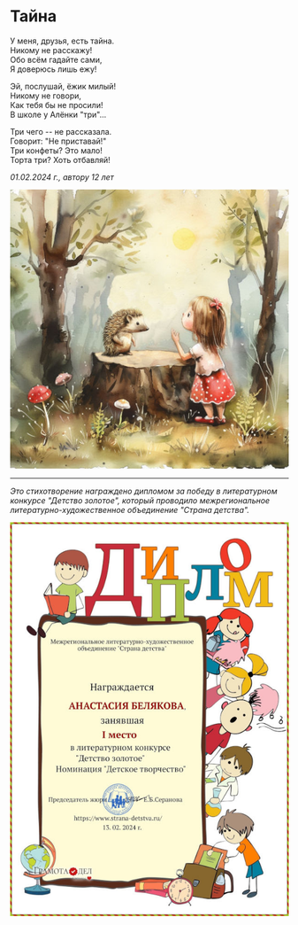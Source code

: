 # Тайна

У меня, друзья, есть тайна.  
Никому не расскажу!  
Обо всём гадайте сами,  
Я доверюсь лишь ежу!

Эй, послушай, ёжик милый!  
Никому не говори,  
Как тебя бы не просили!  
В школе у Алёнки "три"...

Три чего -- не рассказала.  
Говорит: "Не приставай!"  
Три конфеты? Это мало!  
Торта три? Хоть отбавляй!

*01.02.2024 г., автору 12 лет*

![Тайна](../images/secret.jpg)

***

*Это стихотворение награждено дипломом за победу в литературном конкурсе "Детство золотое", который проводило межрегиональное литературно-художественное объединение "Страна детства".*

![Диплом "Детство золотое"](../images/achievements/diplom-detstvo.jpg)
